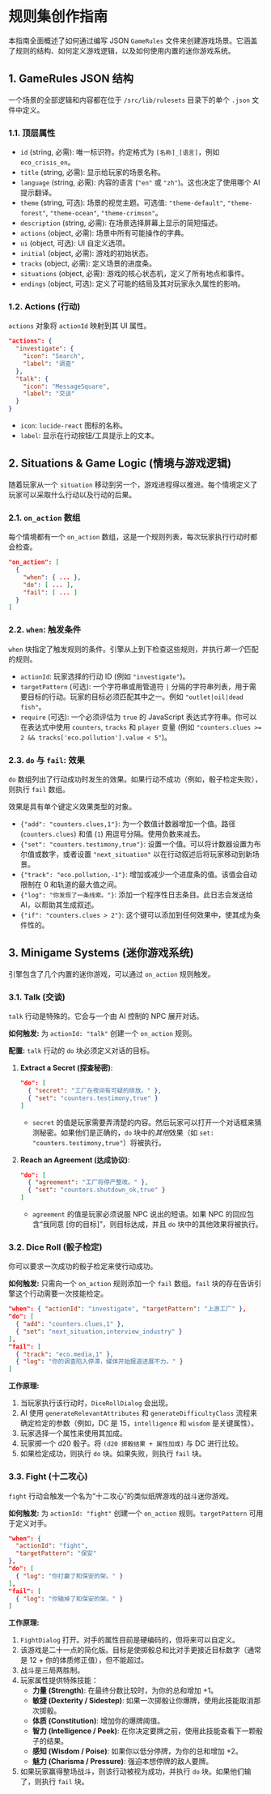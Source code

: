 # 规则集创作指南

本指南全面概述了如何通过编写 JSON `GameRules` 文件来创建游戏场景。它涵盖了规则的结构、如何定义游戏逻辑，以及如何使用内置的迷你游戏系统。

## 1. GameRules JSON 结构

一个场景的全部逻辑和内容都在位于 `/src/lib/rulesets` 目录下的单个 `.json` 文件中定义。

### 1.1. 顶层属性

- `id` (string, 必需): 唯一标识符。约定格式为 `[名称]_[语言]`，例如 `eco_crisis_en`。
- `title` (string, 必需): 显示给玩家的场景名称。
- `language` (string, 必需): 内容的语言 (`"en"` 或 `"zh"`)。这也决定了使用哪个 AI 提示翻译。
- `theme` (string, 可选): 场景的视觉主题。可选值: `"theme-default"`, `"theme-forest"`, `"theme-ocean"`, `"theme-crimson"`。
- `description` (string, 必需): 在场景选择屏幕上显示的简短描述。
- `actions` (object, 必需): 场景中所有可能操作的字典。
- `ui` (object, 可选): UI 自定义选项。
- `initial` (object, 必需): 游戏的初始状态。
- `tracks` (object, 必需): 定义场景的进度条。
- `situations` (object, 必需): 游戏的核心状态机，定义了所有地点和事件。
- `endings` (object, 可选): 定义了可能的结局及其对玩家永久属性的影响。

### 1.2. Actions (行动)

`actions` 对象将 `actionId` 映射到其 UI 属性。

```json
"actions": {
  "investigate": {
    "icon": "Search",
    "label": "调查"
  },
  "talk": {
    "icon": "MessageSquare",
    "label": "交谈"
  }
}
```

- `icon`: `lucide-react` 图标的名称。
- `label`: 显示在行动按钮/工具提示上的文本。

## 2. Situations & Game Logic (情境与游戏逻辑)

随着玩家从一个 `situation` 移动到另一个，游戏进程得以推进。每个情境定义了玩家可以采取什么行动以及行动的后果。

### 2.1. `on_action` 数组

每个情境都有一个 `on_action` 数组，这是一个规则列表，每次玩家执行行动时都会检查。

```json
"on_action": [
  {
    "when": { ... },
    "do": [ ... ],
    "fail": [ ... ]
  }
]
```

### 2.2. `when`: 触发条件

`when` 块指定了触发规则的条件。引擎从上到下检查这些规则，并执行*第一个*匹配的规则。

- `actionId`: 玩家选择的行动 ID (例如 `"investigate"`)。
- `targetPattern` (可选): 一个字符串或用管道符 `|` 分隔的字符串列表，用于需要目标的行动。玩家的目标必须匹配其中之一。例如 `"outlet|oil|dead fish"`。
- `require` (可选): 一个必须评估为 `true` 的 JavaScript 表达式字符串。你可以在表达式中使用 `counters`, `tracks` 和 `player` 变量 (例如 `"counters.clues >= 2 && tracks['eco.pollution'].value < 5"`)。

### 2.3. `do` 与 `fail`: 效果

`do` 数组列出了行动成功时发生的效果。如果行动不成功（例如，骰子检定失败），则执行 `fail` 数组。

效果是具有单个键定义效果类型的对象。

- `{"add": "counters.clues,1"}`: 为一个数值计数器增加一个值。路径 (`counters.clues`) 和值 (`1`) 用逗号分隔。使用负数来减去。
- `{"set": "counters.testimony,true"}`: 设置一个值。可以将计数器设置为布尔值或数字，或者设置 `"next_situation"` 以在行动叙述后将玩家移动到新场景。
- `{"track": "eco.pollution,-1"}`: 增加或减少一个进度条的值。该值会自动限制在 0 和轨道的最大值之间。
- `{"log": "你发现了一条线索。"}`: 添加一个程序性日志条目。此日志会发送给 AI，以帮助其生成叙述。
- `{"if": "counters.clues > 2"}`: 这个键可以添加到任何效果中，使其成为条件性的。

## 3. Minigame Systems (迷你游戏系统)

引擎包含了几个内置的迷你游戏，可以通过 `on_action` 规则触发。

### 3.1. Talk (交谈)

`talk` 行动是特殊的。它会与一个由 AI 控制的 NPC 展开对话。

**如何触发:**
为 `actionId: "talk"` 创建一个 `on_action` 规则。

**配置:**
`talk` 行动的 `do` 块必须定义对话的目标。

1.  **Extract a Secret (探查秘密)**:
    ```json
    "do": [
      { "secret": "工厂在夜间有可疑的排放。" },
      { "set": "counters.testimony,true" }
    ]
    ```
    - `secret` 的值是玩家需要弄清楚的内容。然后玩家可以打开一个对话框来猜测秘密。如果他们是正确的，`do` 块中的*其他*效果（如 `set: "counters.testimony,true"`）将被执行。

2.  **Reach an Agreement (达成协议)**:
    ```json
    "do": [
      { "agreement": "工厂将停产整改。" },
      { "set": "counters.shutdown_ok,true" }
    ]
    ```
    - `agreement` 的值是玩家必须说服 NPC 说出的短语。如果 NPC 的回应包含“我同意 [你的目标]”，则目标达成，并且 `do` 块中的其他效果将被执行。

### 3.2. Dice Roll (骰子检定)

你可以要求一次成功的骰子检定来使行动成功。

**如何触发:**
只需向一个 `on_action` 规则添加一个 `fail` 数组。`fail` 块的存在告诉引擎这个行动需要一次技能检定。

```json
"when": { "actionId": "investigate", "targetPattern": "上游工厂" },
"do": [
  { "add": "counters.clues,1" },
  { "set": "next_situation,interview_industry" }
],
"fail": [
  { "track": "eco.media,1" },
  { "log": "你的调查陷入停滞，媒体开始报道进展不力。" }
]
```

**工作原理:**
1.  当玩家执行该行动时，`DiceRollDialog` 会出现。
2.  AI 使用 `generateRelevantAttributes` 和 `generateDifficultyClass` 流程来确定检定的参数（例如，DC 是 15，`intelligence` 和 `wisdom` 是关键属性）。
3.  玩家选择一个属性来使用其加成。
4.  玩家掷一个 d20 骰子。将 `(d20 掷骰结果 + 属性加成)` 与 DC 进行比较。
5.  如果检定成功，则执行 `do` 块。如果失败，则执行 `fail` 块。

### 3.3. Fight (十二攻心)

`fight` 行动会触发一个名为“十二攻心”的类似纸牌游戏的战斗迷你游戏。

**如何触发:**
为 `actionId: "fight"` 创建一个 `on_action` 规则。`targetPattern` 可用于定义对手。

```json
"when": {
  "actionId": "fight",
  "targetPattern": "保安"
},
"do": [
  { "log": "你打赢了和保安的架。" }
],
"fail": [
  { "log": "你输掉了和保安的架。" }
]
```

**工作原理:**
1.  `FightDialog` 打开。对手的属性目前是硬编码的，但将来可以自定义。
2.  该游戏是二十一点的简化版。目标是使掷骰总和比对手更接近目标数字（通常是 12 + 你的体质修正值），但不能超过。
3.  战斗是三局两胜制。
4.  玩家属性提供特殊技能：
    - **力量 (Strength)**: 在最终分数比较时，为你的总和增加 +1。
    - **敏捷 (Dexterity / Sidestep)**: 如果一次掷骰让你爆牌，使用此技能取消那次掷骰。
    - **体质 (Constitution)**: 增加你的爆牌阈值。
    - **智力 (Intelligence / Peek)**: 在你决定要牌之前，使用此技能查看下一颗骰子的结果。
    - **感知 (Wisdom / Poise)**: 如果你以低分停牌，为你的总和增加 +2。
    - **魅力 (Charisma / Pressure)**: 强迫本想停牌的敌人要牌。
5.  如果玩家赢得整场战斗，则该行动被视为成功，并执行 `do` 块。如果他们输了，则执行 `fail` 块。